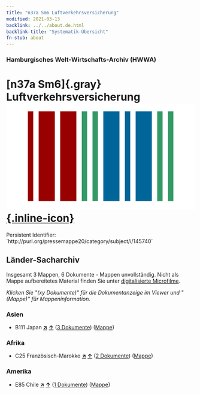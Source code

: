 ```yaml
---
title: "n37a Sm6 Luftverkehrsversicherung"
modified: 2021-03-13
backlink: ../../about.de.html
backlink-title: "Systematik-Übersicht"
fn-stub: about
---
```


### Hamburgisches Welt-Wirtschafts-Archiv (HWWA)

# [n37a Sm6]{.gray}&#8201; Luftverkehrsversicherung &#160; [![Wikidata](/images/Wikidata-logo.svg "Wikidata"){.inline-icon}](http://www.wikidata.org/entity/Q104711309)

<div class="hint">Persistent Identifier: `http://purl.org/pressemappe20/category/subject/i/145740`</div>







## Länder-Sacharchiv




Insgesamt 3 Mappen, 6 Dokumente - Mappen unvollständig.
Nicht als Mappe aufbereitetes Material finden Sie unter [digitalisierte Microfilme](/film/h1_sh.de.html).

_Klicken Sie "(xy Dokumente)" für die Dokumentanzeige im Viewer und "(Mappe)" für Mappeninformation._




### Asien

- B111 Japan [**&nearr;**](../../../geo/i/141272/about.de.html "Japan (alle Mappen)") [**&uarr;**](../../../geo/about.de.html#B111 "Ländersystematik") (<a href="https://pm20.zbw.eu/iiifview/folder/sh/141272,145740" title="über: Japan : Luftverkehrsversicherung" target="_blank">3 Dokumente</a>) ([Mappe](../../../../folder/sh/1412xx/141272/1457xx/145740/about.de.html))

### Afrika

- C25 Französisch-Marokko [**&nearr;**](../../../geo/i/141358/about.de.html "Französisch-Marokko (alle Mappen)") [**&uarr;**](../../../geo/about.de.html#C25 "Ländersystematik") (<a href="https://pm20.zbw.eu/iiifview/folder/sh/141358,145740" title="über: Französisch-Marokko : Luftverkehrsversicherung" target="_blank">2 Dokumente</a>) ([Mappe](../../../../folder/sh/1413xx/141358/1457xx/145740/about.de.html))

### Amerika

- E85 Chile [**&nearr;**](../../../geo/i/141691/about.de.html "Chile (alle Mappen)") [**&uarr;**](../../../geo/about.de.html#E85 "Ländersystematik") (<a href="https://pm20.zbw.eu/iiifview/folder/sh/141691,145740" title="über: Chile : Luftverkehrsversicherung" target="_blank">1 Dokumente</a>) ([Mappe](../../../../folder/sh/1416xx/141691/1457xx/145740/about.de.html))








